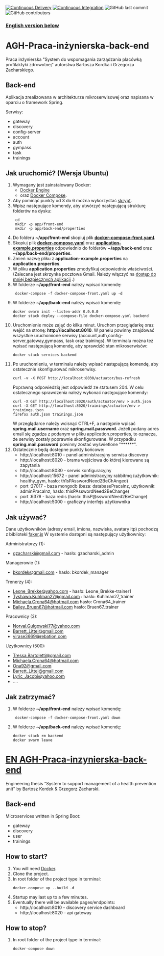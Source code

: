 [![Continuous Delivery](https://github.com/bartoszkordek/AGH-Praca-inzynierska-back-end/actions/workflows/continuous-delivery.yml/badge.svg)](https://github.com/bartoszkordek/AGH-Praca-inzynierska-back-end/actions/workflows/continuous-delivery.yml)
[![Continuous Integration](https://github.com/bartoszkordek/AGH-Praca-inzynierska-back-end/actions/workflows/continuous-integration.yml/badge.svg)](https://github.com/bartoszkordek/AGH-Praca-inzynierska-back-end/actions/workflows/continuous-integration.yml)
![GitHub last commit](https://img.shields.io/github/last-commit/bartoszkordek/AGH-Praca-inzynierska-back-end)
![GitHub contributors](https://img.shields.io/github/contributors/bartoszkordek/AGH-Praca-inzynierska-back-end)

### [English version below](#en-agh-praca-inzynierska-back-end)

# AGH-Praca-inżynierska-back-end

Praca inżynierska "System do wspomagania zarządzania placówką profilaktyki zdrowotnej" autorstwa Bartosza Kordka i
Grzegorza Zacharskiego.

## Back-end

Aplikacja zrealizowana w architekturze mikroserwisowej oraz napisana w oparciu o framework Spring.

Serwisy:

* gateway
* discovery
* config-server
* account
* auth
* gympass
* task
* trainings

## Jak uruchomić? (Wersja Ubuntu)

1. Wymagany jest zainstalowany Docker:
    * [Docker Engine](https://docs.docker.com/engine/install/)
    * oraz [Docker Compose](https://docs.docker.com/compose/install/).
2. Aby pominąć punkty od 3 do 6 można wykorzystać [skrypt](https://github.com/bartoszkordek/AGH-Praca-inzynierska-back-end/blob/main/app_setup.sh).
3. Wpisz następujące komendy, aby utwórzyć następującą strukturę folderów na dysku:
   ```shell script
    cd 
    mkdir -p app/front-end
    mkdir -p app/back-end/properties
    ```
4. Do folderu __~/app/front-end__ skopiuj plik [__docker-compose-front.yaml__](https://github.com/bartoszkordek/AGH-Praca-inzynierska-back-end/blob/main/docker-compose-front.yaml).
5. Skopiuj plik [__docker-compose.yaml__](https://github.com/bartoszkordek/AGH-Praca-inzynierska-back-end/blob/main/docker-compose.yaml) oraz [__application-example.properties__](https://github.com/bartoszkordek/AGH-Praca-inzynierska-back-end/blob/main/properties/application-example.properties)
   odpowiednio do folderów __~/app/back-end__ oraz __~/app/back-end/properties__.
6. Zmień nazwę pliku z __application-example.properties__ na __application.properties__.
7. W pliku __application.properties__ zmodyfikuj odpowiednie właściwości.
   (Zalecana jest skrzynka pocztowa Gmail. Należy włączyć
   na [dostęp do mniej bezpiecznych aplikacji](https://support.google.com/accounts/answer/6010255?hl=pl#zippy=%2Cje%C5%9Bli-na-koncie-jest-w%C5%82%C4%85czony-dost%C4%99p-mniej-bezpiecznych-aplikacji)
   .)
8. W folderze __~/app/front-end__ należy wpisać komendę:
   ```shell script
    docker-compose -f docker-compose-front.yaml up -d 
    ```
9. W folderze __~/app/back-end__ należy wpisać komendę:
    ```shell script
    docker swarm init --listen-addr 0.0.0.0
    docker stack deploy --compose-file docker-compose.yaml backend
    ```
10. Uruchomienie może zająć do kilku minut. Uruchom przeglądarkę oraz wejść na stronę: __http://localhost:8010__. W
    panelu powinny znajdować wszystkie uruchomione serwisy (account,auth,config-server,gateway,gympass, task oraz
    trainings). W terminalu można też wpisać następującą komendę, aby sprawdzić stan mikroserwisów:
    ```shell script
    docker stack services backend
    ```
11. Po uruchomieniu, w terminalu należy wpisać następującą komendę, aby ostatecznie skonfigurować mikroserwisy.
    ```shell script
    curl -v -X POST http://localhost:8030/actuator/bus-refresh
    ```
    Poprawną odpowiedzią jest odpowiedź ze statusem 204. W celu ostatecznego sprawdzenia należy wykonać następujące
    komendy:
    ```shell script
    curl -X GET http://localhost:8020/auth/actuator/env > auth.json
    curl -X GET http://localhost:8020/trainings/actuator/env > trainings.json
    firefox auth.json trainings.json
    ```
    W przeglądarce należy wcisnąć CTRL+F, a następnie wpisać __spring.mail.username__ oraz __spring.mail.password__. 
    Jeżeli podany adres email się zgadza z podanym w pliku application.properties, to oznacza, że serwisy zostały poprawnie skonfigurowane. 
    W przypadku __spring.mail.password__ powinny zostać wyświetlone "******".
12. Ostatecznie będą dostępne punkty końcowe:
    * http://localhost:8010 - panel administracyjny serwisu discovery
    * http://localhost:8020 - brama wejściowa do której kierowane są zapytania
    * http://localhost:8030 - serwis konfiguracyjny
    * http://localhost:15672 - panel administracyjny rabbitmq (użytkownik: healthy_gym, hasło:
      th1sPAsswordNeed2BeChAnged)
    * port :27017 - baza mongodb (baza: databasePracaInz, użytkownik: adminPracaInz, hasło: thisPAsswordNeed2BeChange)
    * port :6379 - baza redis (hasło: thisP@sswordNeed2BeChange)
    * http://localhost:5000 - graficzny interfejs użytkownika

## Jak używać?
 Dane użytkowników (adresy email, imiona, nazwiska, avatary itp) pochodzą z biblioteki [faker.js](https://github.com/marak/Faker.js/)
  W systemie dostępni są następujący użytkownicy:

   Administratorzy (1):
   * gzacharski@gmail.com - hasło: gzacharski_admin
   
   Managerowie (1):
   * bkordek@gmail.com - hasło: bkordek_manager
   
   Trenerzy (4):
   * Leone_Brekke@yahoo.com - hasło: Leone_Brekke-trainer1
   * Tyshawn.Kuhlman27@gmail.com : hasło: Kuhlman27_trainer
   * Michaela.Crona64@hotmail.com hasło: Crona64_trainer
   * Bailey_Bruen67@hotmail.com hasło: Bruen67_trainer

   Pracownicy (3):
   * Norval.Gulgowski77@yahoo.com
   * Barrett_Littel@gmail.com
   * virase3669@rebation.com

   Użytkownicy (500):
   * Tressa.Bartoletti@gmail.com
   * Michaela.Crona64@hotmail.com
   * Ona92@gmail.com
   * Barrett_Littel@gmail.com
   * Lyric_Jacobi@yahoo.com
   * ....

## Jak zatrzymać?

1. W folderze __~/app/front-end__ należy wpisać komendę:
   ```shell script
    docker-compose -f docker-compose-front.yaml down
    ```
2. W folderze __~/app/back-end__ należy wpisać komendę:
    ```shell script
    docker stack rm backend
    docker swarm leave
    ```

# [EN AGH-Praca-inzynierska-back-end](#en-agh-praca-inzynierska-back-end)

Engineering thesis "System to support management of a health prevention unit" by Bartosz Kordek & Grzegorz Zacharski.

## Back-end

Microservices written in Spring Boot:

* gateway
* discovery
* user
* trainings

## How to start?

1. You will need [Docker](https://www.docker.com/).
1. Clone the project.
1. In root folder of the project type in terminal:
    ```shell script
    docker-compose up --build -d
    ```
1. Startup may last up to a few minutes.
1. Eventually there will be available pages/endpoints:
    * http://localhost:8010 - discovery service dashboard
    * http://localhost:8020 - api gateway

## How to stop?

1. In root folder of the project type in terminal:
    ```shell script
    docker-compose down
    ```
